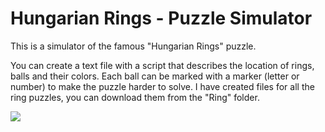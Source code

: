 # Hungarian Rings - Puzzle Simulator

This is a simulator of the famous "Hungarian Rings" puzzle.

You can create a text file with a script that describes the location of rings, balls and their colors.
Each ball can be marked with a marker (letter or number) to make the puzzle harder to solve.
I have created files for all the ring puzzles, you can download them from the "Ring" folder.

![](https://i.imgur.com/kaYIocN.png)
